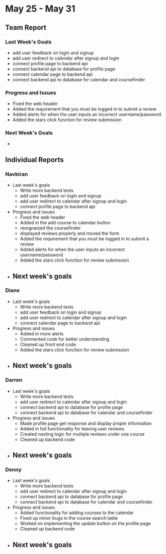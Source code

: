 # May 25 - May 31
## Team Report
### Last Week's Goals
- add user feedback on login and signup
- add user redirect to calendar after signup and login
- connect profile page to backend api
- connect backend api to database for profile page
- connect calendar page to backend api
- connect backend api to database for calendar and coursefinder
### Progress and Issues
- Fixed the web header 
- Added the requirement that you must be logged in to submit a review
- Added alerts for when the user inputs an incorrect username/password 
- Added the stars click function for review submission 
### Next Week's Goals
- 

## Individual Reports
### Navkiran
- Last week's goals
  - Write more backend tests
  - add user feedback on login and signup
  - add user redirect to calendar after signup and login
  - connect profile page to backend api
- Progress and issues
  - Fixed the web header 
  - Added in the add course to calendar button
  - reorgnaized the coursefinder
  - displayed reviews properly and moved the form
  - Added the requirement that you must be logged in to submit a review
  - Added alerts for when the user inputs an incorrect username/password 
  - Added the stars click function for review submission 
- Next week's goals
  - 

### Diane
- Last week's goals
  - Write more backend tests
  - add user feedback on login and signup
  - add user redirect to calendar after signup and login
  - connect calendar page to backend api
- Progress and issues
  - Added in more alerts 
  - Commented code for better understanding
  - Cleaned up front end code
  - Added the stars click function for review submission 
- Next week's goals
  - 

### Darren
- Last week's goals
  - Write more backend tests
  - add user redirect to calendar after signup and login
  - connect backend api to database for profile page
  - connect backend api to database for calendar and coursefinder
- Progress and issues
  - Made profile page get response and display proper information
  - Added in full functionality for leaving user reviews
  - Created nesting logic for multiple reviews under one course
  - Cleaned up backend code 
- Next week's goals
  - 

### Denny
- Last week's goals
  - Write more backend tests
  - add user redirect to calendar after signup and login
  - connect backend api to database for profile page
  - connect backend api to database for calendar and coursefinder
- Progress and issues
  - Added functionality for adding courses to the calendar
  - Fixed up minor bugs in the course search table
  - Worked on implementing the update button on the profile page
  - Cleaned up backend code
- Next week's goals
  - 
